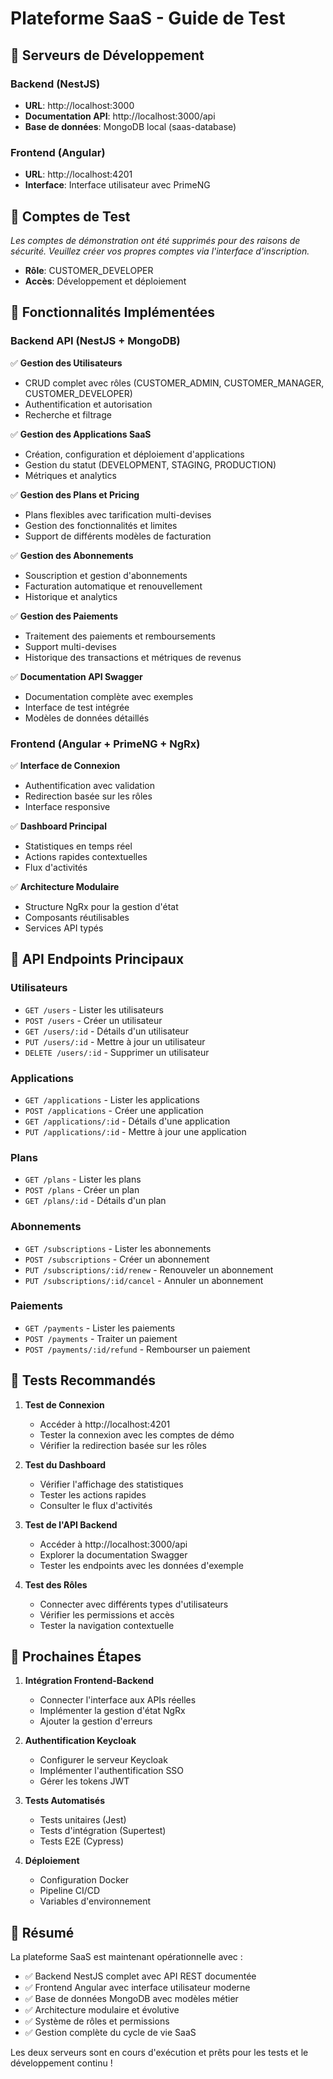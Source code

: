 # Plateforme SaaS - Guide de Test

## 🚀 Serveurs de Développement

### Backend (NestJS)

- **URL**: http://localhost:3000
- **Documentation API**: http://localhost:3000/api
- **Base de données**: MongoDB local (saas-database)

### Frontend (Angular)

- **URL**: http://localhost:4201
- **Interface**: Interface utilisateur avec PrimeNG

## 👥 Comptes de Test

_Les comptes de démonstration ont été supprimés pour des raisons de sécurité._
_Veuillez créer vos propres comptes via l'interface d'inscription._

- **Rôle**: CUSTOMER_DEVELOPER
- **Accès**: Développement et déploiement

## 🎯 Fonctionnalités Implémentées

### Backend API (NestJS + MongoDB)

✅ **Gestion des Utilisateurs**

- CRUD complet avec rôles (CUSTOMER_ADMIN, CUSTOMER_MANAGER, CUSTOMER_DEVELOPER)
- Authentification et autorisation
- Recherche et filtrage

✅ **Gestion des Applications SaaS**

- Création, configuration et déploiement d'applications
- Gestion du statut (DEVELOPMENT, STAGING, PRODUCTION)
- Métriques et analytics

✅ **Gestion des Plans et Pricing**

- Plans flexibles avec tarification multi-devises
- Gestion des fonctionnalités et limites
- Support de différents modèles de facturation

✅ **Gestion des Abonnements**

- Souscription et gestion d'abonnements
- Facturation automatique et renouvellement
- Historique et analytics

✅ **Gestion des Paiements**

- Traitement des paiements et remboursements
- Support multi-devises
- Historique des transactions et métriques de revenus

✅ **Documentation API Swagger**

- Documentation complète avec exemples
- Interface de test intégrée
- Modèles de données détaillés

### Frontend (Angular + PrimeNG + NgRx)

✅ **Interface de Connexion**

- Authentification avec validation
- Redirection basée sur les rôles
- Interface responsive

✅ **Dashboard Principal**

- Statistiques en temps réel
- Actions rapides contextuelles
- Flux d'activités

✅ **Architecture Modulaire**

- Structure NgRx pour la gestion d'état
- Composants réutilisables
- Services API typés

## 🔗 API Endpoints Principaux

### Utilisateurs

- `GET /users` - Lister les utilisateurs
- `POST /users` - Créer un utilisateur
- `GET /users/:id` - Détails d'un utilisateur
- `PUT /users/:id` - Mettre à jour un utilisateur
- `DELETE /users/:id` - Supprimer un utilisateur

### Applications

- `GET /applications` - Lister les applications
- `POST /applications` - Créer une application
- `GET /applications/:id` - Détails d'une application
- `PUT /applications/:id` - Mettre à jour une application

### Plans

- `GET /plans` - Lister les plans
- `POST /plans` - Créer un plan
- `GET /plans/:id` - Détails d'un plan

### Abonnements

- `GET /subscriptions` - Lister les abonnements
- `POST /subscriptions` - Créer un abonnement
- `PUT /subscriptions/:id/renew` - Renouveler un abonnement
- `PUT /subscriptions/:id/cancel` - Annuler un abonnement

### Paiements

- `GET /payments` - Lister les paiements
- `POST /payments` - Traiter un paiement
- `POST /payments/:id/refund` - Rembourser un paiement

## 🧪 Tests Recommandés

1. **Test de Connexion**

   - Accéder à http://localhost:4201
   - Tester la connexion avec les comptes de démo
   - Vérifier la redirection basée sur les rôles

2. **Test du Dashboard**

   - Vérifier l'affichage des statistiques
   - Tester les actions rapides
   - Consulter le flux d'activités

3. **Test de l'API Backend**

   - Accéder à http://localhost:3000/api
   - Explorer la documentation Swagger
   - Tester les endpoints avec les données d'exemple

4. **Test des Rôles**
   - Connecter avec différents types d'utilisateurs
   - Vérifier les permissions et accès
   - Tester la navigation contextuelle

## 📝 Prochaines Étapes

1. **Intégration Frontend-Backend**

   - Connecter l'interface aux APIs réelles
   - Implémenter la gestion d'état NgRx
   - Ajouter la gestion d'erreurs

2. **Authentification Keycloak**

   - Configurer le serveur Keycloak
   - Implémenter l'authentification SSO
   - Gérer les tokens JWT

3. **Tests Automatisés**

   - Tests unitaires (Jest)
   - Tests d'intégration (Supertest)
   - Tests E2E (Cypress)

4. **Déploiement**
   - Configuration Docker
   - Pipeline CI/CD
   - Variables d'environnement

## 🎉 Résumé

La plateforme SaaS est maintenant opérationnelle avec :

- ✅ Backend NestJS complet avec API REST documentée
- ✅ Frontend Angular avec interface utilisateur moderne
- ✅ Base de données MongoDB avec modèles métier
- ✅ Architecture modulaire et évolutive
- ✅ Système de rôles et permissions
- ✅ Gestion complète du cycle de vie SaaS

Les deux serveurs sont en cours d'exécution et prêts pour les tests et le développement continu !
